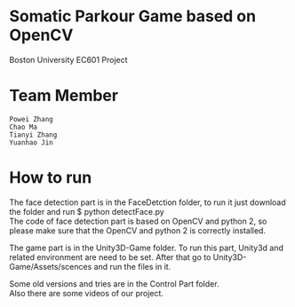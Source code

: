# Somatic Parkour Game based on OpenCV
Boston University EC601 Project
# Team Member
    Powei Zhang 
    Chao Ma 
    Tianyi Zhang 
    Yuanhao Jin 
# How to run
The face detection part is in the FaceDetction folder, to run it just download the folder and run $ python detectFace.py  
The code of face detection part is based on OpenCV and python 2, so please make sure that the OpenCV and python 2 is correctly installed.<br />

The game part is in the Unity3D-Game folder. To run this part, Unity3d and related environment are need to be set. After that go to Unity3D-Game/Assets/scences and run the files in it. <br />

Some old versions and tries are in the Control Part folder. <br />
Also there are some videos of our project.
